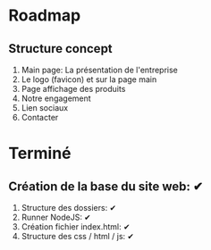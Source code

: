# Roadmap

## Structure concept
1. Main page: La présentation de l'entreprise
2. Le logo (favicon) et sur la page main
3. Page affichage des produits
4. Notre engagement
5. Lien sociaux
6. Contacter


# Terminé
## Création de la base du site web: ✔
1. Structure des dossiers: ✔
2. Runner NodeJS: ✔
3. Création fichier index.html: ✔
4. Structure des css / html / js: ✔
